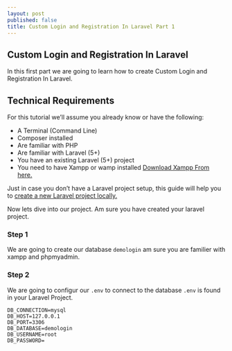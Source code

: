 ```yaml
---
layout: post
published: false
title: Custom Login and Registration In Laravel Part 1
---
```

## Custom Login and Registration In Laravel

In this first part we are going to learn how to create Custom Login and Registration In Laravel.

## Technical Requirements
For this tutorial we’ll assume you already know or have the following:

- A Terminal (Command Line)
- Composer installed
- Are familiar with PHP
- Are familiar with Laravel (5+)
- You have an existing Laravel (5+) project
- You need to have Xampp or wamp installed [Download Xampp From here.](https://www.apachefriends.org/download.html)

Just in case you don’t have a Laravel project setup, this guide will help you to [create a new Laravel project locally.](https://laravel.com/docs/5.7#installing-laravel)

Now lets dive into our project. Am sure you have created your laravel project.

### Step 1

We are going to create our database  ```demologin``` am sure you are familier with xampp and phpmyadmin.

### Step 2

We are going to configur our ```.env``` to connect to the database ``.env`` is found in your Laravel Project.

```
DB_CONNECTION=mysql
DB_HOST=127.0.0.1
DB_PORT=3306
DB_DATABASE=demologin
DB_USERNAME=root
DB_PASSWORD=
```



